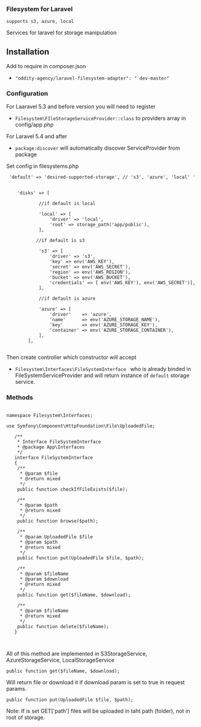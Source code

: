 ### Filesystem for Laravel
 
``` supports s3, azure, local ```

Services for laravel for storage manipulation

## Installation

Add to require in composer.json

* `"oddity-agency/laravel-filesystem-adapter": " dev-master"`

### Configuration

For Laaravel 5.3 and before version you will need to register 
* `Filesystem\FIleStorageServiceProvider::class` 
to providers array in config/app.php

For Laravel 5.4 and after 
* `package:discover` will automatically discover ServiceProvider from package    

Set config in filesystems.php

``` 'default' => 'desired-supported-storage', // 's3', 'azure', 'local' '``` 

```
    
    'disks' => [
    
            //if default is local
    
            'local' => [
                'driver' => 'local',
                'root' => storage_path('app/public'),
            ],
    
           //if default is s3
    
            's3' => [
                'driver' => 's3',
                'key' => env('AWS_KEY'),
                'secret' => env('AWS_SECRET'),
                'region' => env('AWS_REGION'),
                'bucket' => env('AWS_BUCKET'),
    			'credentials' => [ env('AWS_KEY'), env('AWS_SECRET')],
    		],
    
            //if default is azure
    
            'azure' => [
                'driver'    => 'azure',
                'name'      => env('AZURE_STORAGE_NAME'),
                'key'       => env('AZURE_STORAGE_KEY'),
                'container' => env('AZURE_STORAGE_CONTAINER'),
            ],
        ],
    
```

Then create controller which constructor will accept 
* `Filesystem\Interfaces\FileSystemInterface ` who is already binded in FileSystemServiceProvider and will return instance of ```default``` storage service.

### Methods

```

namespace Filesystem\Interfaces;

use Symfony\Component\HttpFoundation\File\UploadedFile;
   
   /**
    * Interface FileSystemInterface
    * @package App\Interfaces
    */
   interface FileSystemInterface
   {
   	/**
   	 * @param $file
   	 * @return mixed
   	 */
   	public function checkIfFileExists($file);
   
   	/**
   	 * @param $path
   	 * @return mixed
   	 */
   	public function browse($path);
   
   	/**
   	 * @param UploadedFile $file
   	 * @param $path
   	 * @return mixed
   	 */
   	public function put(UploadedFile $file, $path);
   
   	/**
   	 * @param $fileName
   	 * @param $download
   	 * @return mixed
   	 */
   	public function get($fileName, $download);
   
   	/**
   	 * @param $fileName
   	 * @return mixed
   	 */
   	public function delete($fileName);
   }
   
   
 ```
 
 All of this method are implemented in S3StorageService, AzureStorageService, LocalStorageService
 
 ```public function get($fileName, $download);```
 
 Will return file or download it if download param is set to true in request params.
 
 
```public function put(UploadedFile $file, $path);```

Note: If is set GET['path'] files will be uploaded in taht path (folder), not in root of storage.

  
 


  



